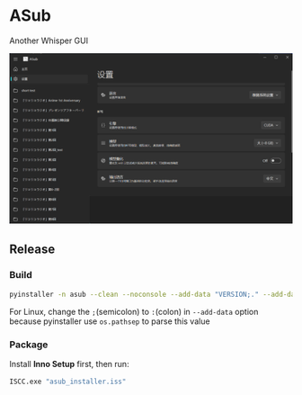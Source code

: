 # ASub
Another Whisper GUI

![screenshot.png](docs/screenshot.png)

## Release
### Build

```bash
pyinstaller -n asub --clean --noconsole --add-data "VERSION;." --add-data "app/ui/resource;app/ui/resource" --icon "app/ui/resource/logo.ico" --collect-data whisper.assets asub.py
```
For Linux, change the `;`(semicolon) to `:`(colon) in `--add-data` option  
because pyinstaller use `os.pathsep` to parse this value

### Package
Install **Inno Setup** first, then run:
```bash
ISCC.exe "asub_installer.iss"
```
